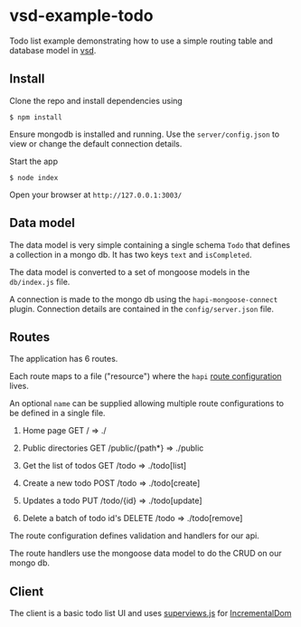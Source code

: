 # vsd-example-todo

Todo list example demonstrating how to use a simple routing table and database model in [vsd](https://github.com/davidjamesstone/vsd).

## Install
Clone the repo and install dependencies using

`$ npm install`

Ensure mongodb is installed and running. 
Use the `server/config.json` to view or change the default connection details.

Start the app

`$ node index`

Open your browser at `http://127.0.0.1:3003/`

## Data model
The data model is very simple containing a single schema `Todo` that defines a collection in a mongo db.
It has two keys `text` and `isCompleted`. 

The data model is converted to a set of mongoose models in the `db/index.js` file.

A connection is made to the mongo db using the `hapi-mongoose-connect` plugin.
Connection details are contained in the `config/server.json` file.

## Routes
The application has 6 routes.

Each route maps to a file ("resource") where the `hapi` [route configuration](http://hapijs.com/api#route-configuration) lives.

An optional `name` can be supplied allowing multiple route configurations to be defined in a single file.


1. Home page
GET	/ =>	./


2. Public directories
GET	/public/{path*} => ./public


3. Get the list of todos
GET	/todo =>	./todo[list]


4. Create a new todo
POST	/todo =>	./todo[create]


5. Updates a todo
PUT	/todo/{id} =>	./todo[update]


6. Delete a batch of todo id's
DELETE	/todo	=>	./todo[remove]


The route configuration defines validation and handlers for our api.

The route handlers use the mongoose data model to do the CRUD on our mongo db.



## Client

The client is a basic todo list UI and uses [superviews.js](https://github.com/davidjamesstone/superviews.js) for [IncrementalDom](https://github.com/google/incremental-dom)

